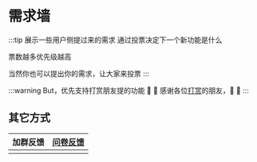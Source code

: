 # 需求墙

:::tip 展示一些用户侧提过来的需求
通过投票决定下一个新功能是什么

票数越多优先级越高

当然你也可以提出你的需求，让大家来投票
:::

:::warning But，优先支持打赏朋友提的功能
💐 💐 感谢各位[打赏](./../praise/index.md)的朋友，💐 💐
:::

<wish-btn />

<wish-panel />

## 其它方式

| 加群反馈                                                                                                            | [问卷反馈](https://www.wenjuan.com/s/UZBZJvA040/#《轻取（EasyPicker）用户意见收集》，快来参与吧。【问卷网提供支持】) |
| ------------------------------------------------------------------------------------------------------------------- | -------------------------------------------------------------------------------------------------------------------- |
| <Picture style="width: 240px" src="https://img.cdn.sugarat.top/mdImg/MTY0OTkwMDk2MzQ3OQ==649900963479" alt="QQ群"/> | <Picture style="width: 240px" src="https://img.cdn.sugarat.top/mdImg/MTY1NTYwNjA0OTc0OA==655606049748" alt="问卷"/>  |

